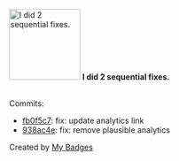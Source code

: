 <img src="https://my-badges.github.io/my-badges/fix-2.png" alt="I did 2 sequential fixes." title="I did 2 sequential fixes." width="128">
<strong>I did 2 sequential fixes.</strong>
<br><br>

Commits:

- <a href="https://github.com/snyssen/personal-website/commit/fb0f5c7fd6204840949268073175a457df5db9c3">fb0f5c7</a>: fix: update analytics link
- <a href="https://github.com/snyssen/personal-website/commit/938ac4e4874ca47e76853bf736af989b1d8fa512">938ac4e</a>: fix: remove plausible analytics


Created by <a href="https://github.com/my-badges/my-badges">My Badges</a>